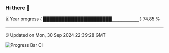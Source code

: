 ### Hi there 👋

⏳ Year progress { ██████████████████████▁▁▁▁▁▁▁▁ } 74.85 %

---

⏰ Updated on Mon, 30 Sep 2024 22:39:28 GMT

![Progress Bar CI](https://github.com/IshwaranRudhara/GIT-ACTION/workflows/Progress%20Bar%20CI/badge.svg)

